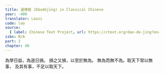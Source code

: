 ```yaml
---
title: 道德經 (Dàodéjīng) in Classical Chinese
year: -400
translator: Laozi
code: lao
source:
  { label: Chinese Text Project, url: https://ctext.org/dao-de-jing?en=off }
isbn: N/A
part: 2
chapter: 48
---
```


為學日益，為道日損。
損之又損，以至於無為。
無為而無不為。取天下常以無事，
及其有事，不足以取天下。
